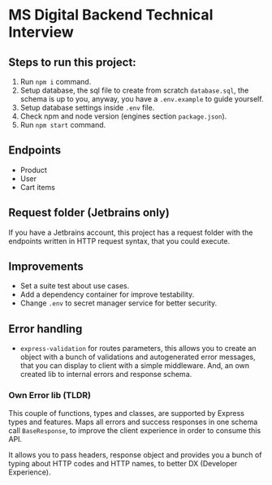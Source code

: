 # MS Digital Backend Technical Interview

## Steps to run this project:

1. Run `npm i` command.
2. Setup database, the sql file to create from scratch `database.sql`, the schema is up to you, anyway, you have a
   `.env.example` to guide yourself.
3. Setup database settings inside `.env` file.
4. Check npm and node version (engines section `package.json`).
5. Run `npm start` command.

## Endpoints

* Product
* User
* Cart items

## Request folder (Jetbrains only)

If you have a Jetbrains account, this project has a request folder with the endpoints written in HTTP request syntax,
that you could execute.

## Improvements

* Set a suite test about use cases.
* Add a dependency container for improve testability.
* Change `.env` to secret manager service for better security.

## Error handling

* `express-validation` for routes parameters, this allows you to create an object with a bunch of validations and
  autogenerated error messages, that you can display to client with a simple middleware. And, an own created lib to
  internal errors and response schema.

### Own Error lib (TLDR)

This couple of functions, types and classes, are supported by Express types and features.
Maps all errors and success responses in one schema call `BaseResponse`, to improve the client experience in order to
consume this API.

It allows you to pass headers, response object and provides you a bunch of typing about HTTP codes and HTTP names, to
better DX (Developer Experience).
